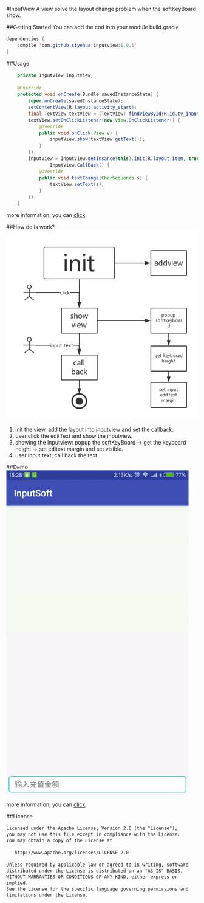 #InputView
A view solve the layout change problem when the softKeyBoard show.

##Getting Started
You can add the cod into your module build.gradle
```java
dependencies {
    compile 'com.github.siyehua:inputview:1.0.1'
}
```
##Usage
```java
    private InputView inputView;

    @Override
    protected void onCreate(Bundle savedInstanceState) {
        super.onCreate(savedInstanceState);
        setContentView(R.layout.activity_start);
        final TextView textView = (TextView) findViewById(R.id.tv_input);
        textView.setOnClickListener(new View.OnClickListener() {
            @Override
            public void onClick(View v) {
                inputView.show(textView.getText());
            }
        });
        inputView = InputView.getInsance(this).init(R.layout.item, true, true, false, new
                InputView.CallBack() {
            @Override
            public void textChange(CharSequence s) {
                textView.setText(s);
            }
        });
    }
```
more information, you can [click](/app/src/main/java/com/siyehua/inputsoft/StartActivity.java).

##How do is work?
![Progress](/progress.png)

1. init the view. add the layout into inputview and set the callback.
2. user click the editText and show the inputview.
3. showing the inputview: popup the softKeyBoard → get the keyboard height → set editext margin and set visible.
4. user input text, call back the text

##Demo
![demo-git](/demo_git.gif)

more information, you can [click](/app/src/main/java/com/siyehua/inputsoft/StartActivity.java).


##License
```
Licensed under the Apache License, Version 2.0 (the "License");
you may not use this file except in compliance with the License.
You may obtain a copy of the License at

   http://www.apache.org/licenses/LICENSE-2.0

Unless required by applicable law or agreed to in writing, software
distributed under the License is distributed on an "AS IS" BASIS,
WITHOUT WARRANTIES OR CONDITIONS OF ANY KIND, either express or implied.
See the License for the specific language governing permissions and
limitations under the License.
```




